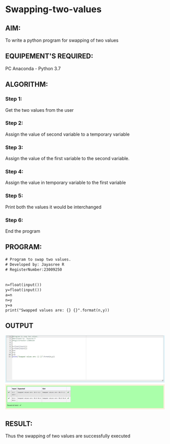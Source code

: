 # Swapping-two-values
## AIM:
To write a python program for swapping of two values
## EQUIPEMENT'S REQUIRED: 
PC
Anaconda - Python 3.7
## ALGORITHM: 
### Step 1:
Get the two values from the user
### Step 2: 
Assign the value of second variable to a temporary variable 
### Step 3: 
Assign the value of the first variable to the second variable.
### Step 4:  
Assign the value in temporary variable to the first variable
### Step 5: 
Print both the values it would be interchanged
### Step 6: 
End the program
## PROGRAM:
```
# Program to swap two values.
# Developed by: Jayasree R
# RegisterNumber:23009250


n=float(input())
y=float(input())
a=n
n=y
y=a
print("Swapped values are: {} {}".format(n,y))

```
## OUTPUT
![OUTPUT](image.png)

## RESULT:
Thus the swapping of two values are successfully executed



